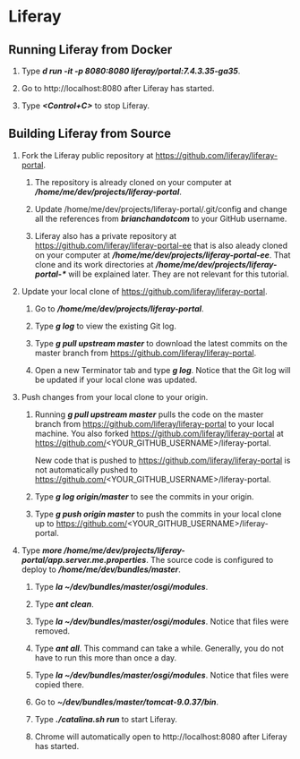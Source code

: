 # Liferay

## Running Liferay from Docker

1. Type ***d run -it -p 8080:8080 liferay/portal:7.4.3.35-ga35***.

1. Go to http://localhost:8080 after Liferay has started.

1. Type ***<Control+C>*** to stop Liferay.

## Building Liferay from Source

1. Fork the Liferay public repository at https://github.com/liferay/liferay-portal.

	1. The repository is already cloned on your computer at ***/home/me/dev/projects/liferay-portal***.

	1. Update /home/me/dev/projects/liferay-portal/.git/config and change all the references from ***brianchandotcom*** to your GitHub username.

	1. Liferay also has a private repository at https://github.com/liferay/liferay-portal-ee that is also aleady cloned on your computer at ***/home/me/dev/projects/liferay-portal-ee***. That clone and its work directories at ***/home/me/dev/projects/liferay-portal-\**** will be explained later. They are not relevant for this tutorial.

1. Update your local clone of https://github.com/liferay/liferay-portal.

	1. Go to ***/home/me/dev/projects/liferay-portal***.

	1. Type ***g log*** to view the existing Git log.

	1. Type ***g pull upstream master*** to download the latest commits on the master branch from https://github.com/liferay/liferay-portal.

	1. Open a new Terminator tab and type ***g log***. Notice that the Git log will be updated if your local clone was updated.

1. Push changes from your local clone to your origin.

	1. Running ***g pull upstream master*** pulls the code on the master branch from https://github.com/liferay/liferay-portal to your local machine. You also forked https://github.com/liferay/liferay-portal at https://github.com/<YOUR_GITHUB_USERNAME>/liferay-portal.

		New code that is pushed to https://github.com/liferay/liferay-portal is not automatically pushed to https://github.com/<YOUR_GITHUB_USERNAME>/liferay-portal.

	1. Type ***g log origin/master*** to see the commits in your origin.

	1. Type ***g push origin master*** to push the commits in your local clone up to https://github.com/<YOUR_GITHUB_USERNAME>/liferay-portal.

1. Type ***more /home/me/dev/projects/liferay-portal/app.server.me.properties***. The source code is configured to deploy to ***/home/me/dev/bundles/master***.

	1. Type ***la ~/dev/bundles/master/osgi/modules***.

	1. Type ***ant clean***.

	1. Type ***la ~/dev/bundles/master/osgi/modules***. Notice that files were removed.

	1. Type ***ant all***. This command can take a while. Generally, you do not have to run this more than once a day.

	1. Type ***la ~/dev/bundles/master/osgi/modules***. Notice that files were copied there.

	1. Go to ***~/dev/bundles/master/tomcat-9.0.37/bin***.

	1. Type ***./catalina.sh run*** to start Liferay.

	1. Chrome will automatically open to http://localhost:8080 after Liferay has started.